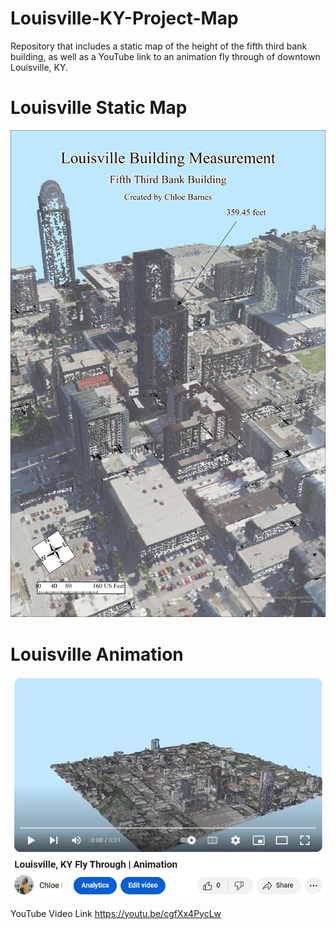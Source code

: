 # Louisville-KY-Project-Map
Repository that includes a static map of the height of the fifth third bank building, as well as a YouTube link to an animation fly through of downtown Louisville, KY.

# Louisville Static Map
![StaticMap.jpg](StaticMap.jpg)  

# Louisville Animation
![Screenshot-Image](YouTubeVideo.jpg) 

YouTube Video Link
https://youtu.be/cgfXx4PycLw 
